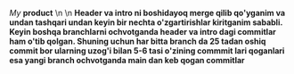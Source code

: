 *My* **product** \n \n
**Header va intro ni boshidayoq merge qilib qo'yganim
va undan tashqari undan keyin bir nechta o'zgartirishlar kiritganim sababli. Keyin boshqa branchlarni ochvotganda header va intro dagi commitlar
ham o'tib qolgan. Shuning uchun har bitta branch da 25 tadan oshiq commit bor
ularning uzog'i bilan 5-6 tasi o'zining commmit lari 
qoganlari esa yangi branch ochvotganda main dan keb qogan commitlar**
